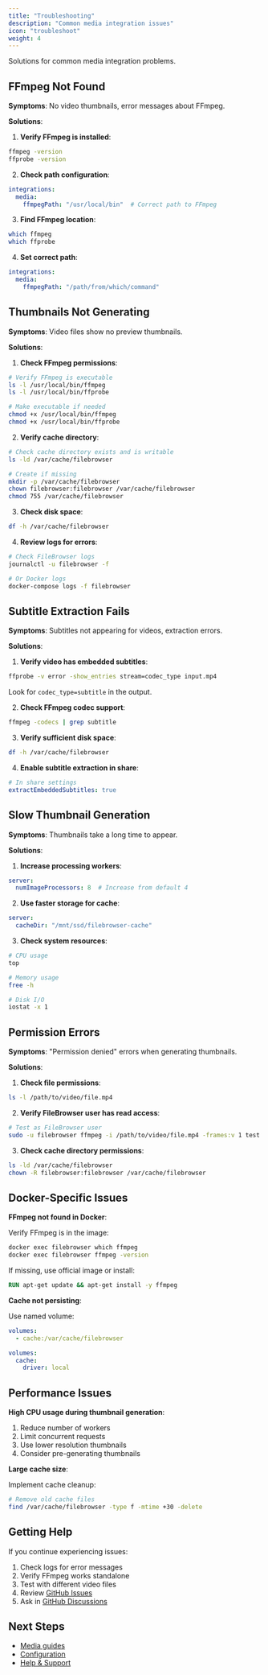 ```yaml
---
title: "Troubleshooting"
description: "Common media integration issues"
icon: "troubleshoot"
weight: 4
---
```


Solutions for common media integration problems.

## FFmpeg Not Found

**Symptoms**: No video thumbnails, error messages about FFmpeg.

**Solutions**:

1. **Verify FFmpeg is installed**:
```bash
ffmpeg -version
ffprobe -version
```

2. **Check path configuration**:
```yaml
integrations:
  media:
    ffmpegPath: "/usr/local/bin"  # Correct path to FFmpeg
```

3. **Find FFmpeg location**:
```bash
which ffmpeg
which ffprobe
```

4. **Set correct path**:
```yaml
integrations:
  media:
    ffmpegPath: "/path/from/which/command"
```

## Thumbnails Not Generating

**Symptoms**: Video files show no preview thumbnails.

**Solutions**:

1. **Check FFmpeg permissions**:
```bash
# Verify FFmpeg is executable
ls -l /usr/local/bin/ffmpeg
ls -l /usr/local/bin/ffprobe

# Make executable if needed
chmod +x /usr/local/bin/ffmpeg
chmod +x /usr/local/bin/ffprobe
```

2. **Verify cache directory**:
```bash
# Check cache directory exists and is writable
ls -ld /var/cache/filebrowser

# Create if missing
mkdir -p /var/cache/filebrowser
chown filebrowser:filebrowser /var/cache/filebrowser
chmod 755 /var/cache/filebrowser
```

3. **Check disk space**:
```bash
df -h /var/cache/filebrowser
```

4. **Review logs for errors**:
```bash
# Check FileBrowser logs
journalctl -u filebrowser -f

# Or Docker logs
docker-compose logs -f filebrowser
```

## Subtitle Extraction Fails

**Symptoms**: Subtitles not appearing for videos, extraction errors.

**Solutions**:

1. **Verify video has embedded subtitles**:
```bash
ffprobe -v error -show_entries stream=codec_type input.mp4
```

Look for `codec_type=subtitle` in the output.

2. **Check FFmpeg codec support**:
```bash
ffmpeg -codecs | grep subtitle
```

3. **Verify sufficient disk space**:
```bash
df -h /var/cache/filebrowser
```

4. **Enable subtitle extraction in share**:
```yaml
# In share settings
extractEmbeddedSubtitles: true
```

## Slow Thumbnail Generation

**Symptoms**: Thumbnails take a long time to appear.

**Solutions**:

1. **Increase processing workers**:
```yaml
server:
  numImageProcessors: 8  # Increase from default 4
```

2. **Use faster storage for cache**:
```yaml
server:
  cacheDir: "/mnt/ssd/filebrowser-cache"
```

3. **Check system resources**:
```bash
# CPU usage
top

# Memory usage
free -h

# Disk I/O
iostat -x 1
```

## Permission Errors

**Symptoms**: "Permission denied" errors when generating thumbnails.

**Solutions**:

1. **Check file permissions**:
```bash
ls -l /path/to/video/file.mp4
```

2. **Verify FileBrowser user has read access**:
```bash
# Test as FileBrowser user
sudo -u filebrowser ffmpeg -i /path/to/video/file.mp4 -frames:v 1 test.jpg
```

3. **Check cache directory permissions**:
```bash
ls -ld /var/cache/filebrowser
chown -R filebrowser:filebrowser /var/cache/filebrowser
```

## Docker-Specific Issues

**FFmpeg not found in Docker**:

Verify FFmpeg is in the image:
```bash
docker exec filebrowser which ffmpeg
docker exec filebrowser ffmpeg -version
```

If missing, use official image or install:
```dockerfile
RUN apt-get update && apt-get install -y ffmpeg
```

**Cache not persisting**:

Use named volume:
```yaml
volumes:
  - cache:/var/cache/filebrowser

volumes:
  cache:
    driver: local
```

## Performance Issues

**High CPU usage during thumbnail generation**:

1. Reduce number of workers
2. Limit concurrent requests
3. Use lower resolution thumbnails
4. Consider pre-generating thumbnails

**Large cache size**:

Implement cache cleanup:
```bash
# Remove old cache files
find /var/cache/filebrowser -type f -mtime +30 -delete
```

## Getting Help

If you continue experiencing issues:

1. Check logs for error messages
2. Verify FFmpeg works standalone
3. Test with different video files
4. Review [GitHub Issues](https://github.com/gtsteffaniak/filebrowser/issues)
5. Ask in [GitHub Discussions](https://github.com/gtsteffaniak/filebrowser/discussions)

## Next Steps

- [Media guides](/docs/integrations/media/guides/)
- [Configuration](/docs/integrations/media/configuration/)
- [Help & Support](/docs/help/)

